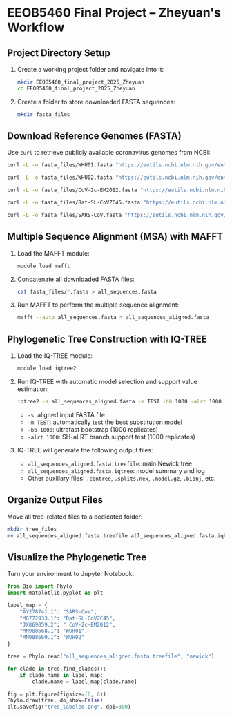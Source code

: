 # EEOB5460 Final Project – Zheyuan's Workflow

## Project Directory Setup

1. Create a working project folder and navigate into it:

   ```bash
   mkdir EEOB5460_final_project_2025_Zheyuan
   cd EEOB5460_final_project_2025_Zheyuan
   ```

2. Create a folder to store downloaded FASTA sequences:

   ```bash
   mkdir fasta_files
   ```

## Download Reference Genomes (FASTA)

Use `curl` to retrieve publicly available coronavirus genomes from NCBI:

```bash
curl -L -o fasta_files/WHU01.fasta "https://eutils.ncbi.nlm.nih.gov/entrez/eutils/efetch.fcgi?db=nuccore&id=MN988668.1&rettype=fasta&retmode=text"

curl -L -o fasta_files/WHU02.fasta "https://eutils.ncbi.nlm.nih.gov/entrez/eutils/efetch.fcgi?db=nuccore&id=MN988669.1&rettype=fasta&retmode=text"

curl -L -o fasta_files/CoV-2c-EM2012.fasta "https://eutils.ncbi.nlm.nih.gov/entrez/eutils/efetch.fcgi?db=nuccore&id=JX869059.2&rettype=fasta&retmode=text"

curl -L -o fasta_files/Bat-SL-CoVZC45.fasta "https://eutils.ncbi.nlm.nih.gov/entrez/eutils/efetch.fcgi?db=nuccore&id=MG772933.1&rettype=fasta&retmode=text"

curl -L -o fasta_files/SARS-CoV.fasta "https://eutils.ncbi.nlm.nih.gov/entrez/eutils/efetch.fcgi?db=nuccore&id=AY278741.1&rettype=fasta&retmode=text"
```

## Multiple Sequence Alignment (MSA) with MAFFT

1. Load the MAFFT module:

   ```bash
   module load mafft
   ```

2. Concatenate all downloaded FASTA files:

   ```bash
   cat fasta_files/*.fasta > all_sequences.fasta
   ```

3. Run MAFFT to perform the multiple sequence alignment:

   ```bash
   mafft --auto all_sequences.fasta > all_sequences_aligned.fasta
   ```

## Phylogenetic Tree Construction with IQ-TREE

1. Load the IQ-TREE module:

   ```bash
   module load iqtree2
   ```

2. Run IQ-TREE with automatic model selection and support value estimation:

   ```bash
   iqtree2 -s all_sequences_aligned.fasta -m TEST -bb 1000 -alrt 1000
   ```

   - `-s`: aligned input FASTA file
   - `-m TEST`: automatically test the best substitution model
   - `-bb 1000`: ultrafast bootstrap (1000 replicates)
   - `-alrt 1000`: SH-aLRT branch support test (1000 replicates)

3. IQ-TREE will generate the following output files:
   - `all_sequences_aligned.fasta.treefile`: main Newick tree
   - `all_sequences_aligned.fasta.iqtree`: model summary and log
   - Other auxiliary files: `.contree`, `.splits.nex`, `.model.gz`, `.bionj`, etc.

## Organize Output Files

Move all tree-related files to a dedicated folder:

```bash
mkdir tree_files
mv all_sequences_aligned.fasta.treefile all_sequences_aligned.fasta.iqtree all_sequences_aligned.fasta.contree all_sequences_aligned.fasta.mldist all_sequences_aligned.fasta.splits.nex all_sequences_aligned.fasta.model.gz all_sequences_aligned.fasta.bionj all_sequences_aligned.fasta.ckp.gz tree_files/
```

## Visualize the Phylogenetic Tree

Turn your environment to Jupyter Notebook:

```python
from Bio import Phylo
import matplotlib.pyplot as plt

label_map = {
    "AY278741.1": "SARS-CoV",
    "MG772933.1": "Bat-SL-CoVZC45",
    "JX869059.2": " CoV-2c-EM2012",
    "MN988668.1": "WUH01",
    "MN988669.1": "WUH02"
}

tree = Phylo.read("all_sequences_aligned.fasta.treefile", "newick")

for clade in tree.find_clades():
    if clade.name in label_map:
        clade.name = label_map[clade.name]

fig = plt.figure(figsize=(8, 6))
Phylo.draw(tree, do_show=False)
plt.savefig("tree_labeled.png", dpi=300)
```

